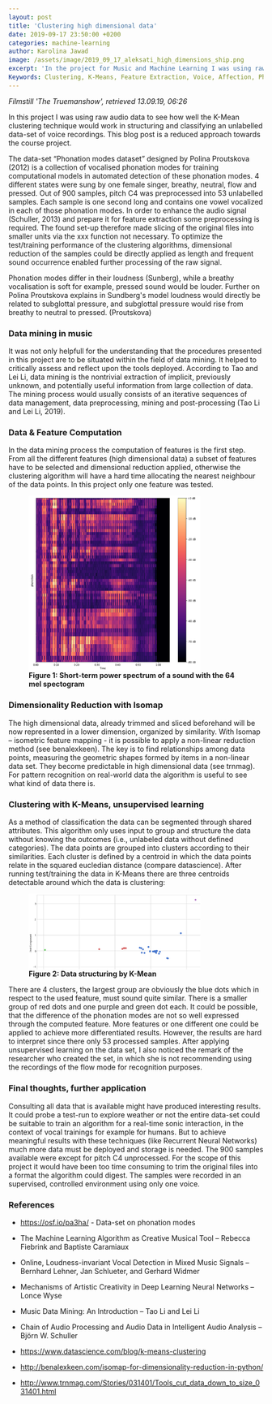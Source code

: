 ```yaml
---
layout: post
title: 'Clustering high dimensional data'
date: 2019-09-17 23:50:00 +0200
categories: machine-learning
author: Karolina Jawad
image: /assets/image/2019_09_17_aleksati_high_dimensions_ship.png
excerpt: 'In the project for Music and Machine Learning I was using raw audio data to see how well the K-Mean clustering technique would work for structuring and classifying an unlabelled data-set of voice recordings. '
Keywords: Clustering, K-Means, Feature Extraction, Voice, Affection, Phonation, Creativity, Vowels, Data Mining, Unsupervised Learning, Vocal Training, Mel Spektrogram
---
```


 _Filmstill 'The Truemanshow', retrieved 13.09.19, 06:26_


In this project I was using raw audio data to see how well the K-Mean clustering technique would work in structuring and classifying an unlabelled data-set of voice recordings. This blog post is a reduced approach towards the course project.

The data-set “Phonation modes dataset” designed by Polina Proutskova (2012) is a collection of vocalised phonation modes for training computational models in automated detection of these phonation modes. 4 different states were sung by one female singer, breathy, neutral, flow and pressed. Out of 900 samples, pitch C4 was preprocessed into 53 unlabelled samples. Each sample is one second long and contains one vowel vocalized in each of those phonation modes. In order to enhance the audio signal (Schuller, 2013) and prepare it for feature extraction some preprocessing is required. The found set-up therefore made slicing of the original files into smaller units via the xxx function not necessary. To optimize the test/training performance of the clustering algorithms, dimensional reduction of the samples could be directly applied as length and frequent sound occurrence enabled further processing of the raw signal.

Phonation modes differ in their loudness (Sunberg), while a breathy vocalisation is soft for example, pressed sound would be louder. Further on Polina Proutskova explains in Sundberg's model loudness would directly be related to subglottal pressure, and subglottal pressure would rise from breathy to neutral to pressed. (Proutskova)


### Data mining in music
It was not only helpfull for the understanding that the procedures presented in this project are to be situated within the field of data mining. It helped to critically assess and reflect upon the tools deployed. According to Tao and Lei Li, data mining is the nontrivial extraction of implicit, previously unknown, and potentially useful information from large collection of data. The mining process would usually consists of an iterative sequences of data management, data preprocessing, mining and post-processing (Tao Li and Lei Li, 2019).


### Data & Feature Computation
In the data mining process the computation of features is the first step. From all the different features (high dimensional data) a subset of features have to be selected and dimensional reduction applied, otherwise the clustering algorithm will have a hard time allocating the nearest neighbour of the data points. In this project only one feature was tested.

<figure>
<img src="/assets/image/2019_09_17_aleksati_features.png" width = "80%" align="center" />
<figcaption><strong> Figure 1: Short-term power spectrum of a sound with the 64 mel spectogram</strong></figcaption>
</figure>


### Dimensionality Reduction with Isomap
The high dimensional data, already trimmed and sliced beforehand will be now represented in a lower dimension, organized by similarity. With Isomap – isometric feature mapping - it is possible to apply a non-linear reduction method (see benalexkeen). The key is to find relationships among data points, measuring the geometric shapes formed by items in a non-linear data set. They become predictable in high dimensional data (see trnmag). For pattern recognition on real-world data the algorithm is useful to see what kind of data there is.


### Clustering with K-Means, unsupervised learning
As a method of classification the data can be segmented through shared attributes. This algorithm only uses input to group and structure the data without knowing the outcomes (i.e., unlabeled data without defined categories). The data points are grouped into clusters according to their similarities. Each cluster is defined by a centroid in which the data points relate  in the squared eucledian distance (compare datascience).
After running test/training the data in K-Means there are three centroids detectable around which the data is clustering:

<figure>
<img src="/assets/image/2019_09_17_aleksati_clustering.png" width = "80%" align="center" />
<figcaption><strong>Figure 2: Data structuring by K-Mean</strong></figcaption>
</figure>

There are 4 clusters, the largest group are obviously the blue dots which in respect to the used feature, must sound quite similar. There is a smaller group of red dots and one purple and green dot each.
It could be possible, that the difference of the phonation modes are not so well expressed through the computed feature. More features or one different one could be applied to achieve more differentiated results. However, the results are hard to interpret since there only 53 processed samples. After applying unsupervised learning on the data set, I also noticed the remark of the researcher who created the set, in which she is not recommending using the recordings of the flow mode for recognition purposes.


### Final thoughts, further application
Consulting all data that is available might have produced interesting results. It could probe a test-run to explore weather or not the entire data-set could be suitable to train an algorithm for a real-time sonic interaction, in the context of vocal trainings for example for humans. But to achieve meaningful results with these techniques (like Recurrent Neural Networks) much more data must be deployed and storage is needed. The 900 samples available were except for pitch C4 unprocessed. For the scope of this project it would have been too time consuming to trim the original files into a format the algorithm could digest. The samples were recorded in an supervised, controlled environment using only one voice.


### References
* https://osf.io/pa3ha/ - Data-set on phonation modes

* The Machine Learning Algorithm as Creative Musical Tool – Rebecca Fiebrink and Baptiste Caramiaux  

* Online, Loudness-invariant Vocal Detection in Mixed Music Signals – Bernhard Lehner, Jan Schlueter, and Gerhard Widmer  

* Mechanisms of Artistic Creativity in Deep Learning Neural Networks – Lonce Wyse  

* Music Data Mining: An Introduction – Tao Li and Lei Li  

* Chain of Audio Processing and Audio Data in Intelligent Audio Analysis – Björn W. Schuller  

* https://www.datascience.com/blog/k-means-clustering  

* http://benalexkeen.com/isomap-for-dimensionality-reduction-in-python/  

* http://www.trnmag.com/Stories/031401/Tools_cut_data_down_to_size_031401.html  
